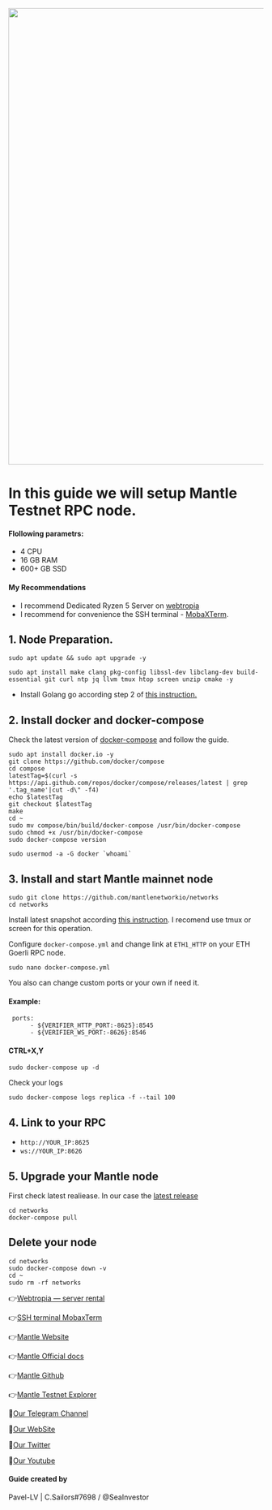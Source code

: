 <p align="center">
 <img src="https://i.postimg.cc/d3FCMXxk/depositphotos-159012884-stock-photo-fireflies-flying-in-the-forest.jpg"width="900"/></a>
</p>

# In this guide we will setup Mantle Testnet RPC node.

#### Flollowing parametrs:
- 4 CPU 
- 16 GB RAM
- 600+ GB SSD
#### My Recommendations
- I recommend Dedicated Ryzen 5 Server on [webtropia](https://bit.ly/45KaUj4)
- I recommend for convenience the SSH terminal - [MobaXTerm](https://mobaxterm.mobatek.net/download.html).

## 1. Node Preparation.
```
sudo apt update && sudo apt upgrade -y
```
```
sudo apt install make clang pkg-config libssl-dev libclang-dev build-essential git curl ntp jq llvm tmux htop screen unzip cmake -y
```

- Install Golang go according step 2 of [this instruction.](https://github.com/CryptoSailors/cryptosailors-tools/blob/main/Install%20Golang%20%22Go%22/README.md)

## 2. Install docker and docker-compose
Check the latest version of [docker-compose](https://github.com/docker/compose/releases) and follow the guide.
```
sudo apt install docker.io -y
git clone https://github.com/docker/compose
cd compose
latestTag=$(curl -s https://api.github.com/repos/docker/compose/releases/latest | grep '.tag_name'|cut -d\" -f4)
echo $latestTag
git checkout $latestTag
make 
cd ~
sudo mv compose/bin/build/docker-compose /usr/bin/docker-compose
sudo chmod +x /usr/bin/docker-compose
sudo docker-compose version
```
```
sudo usermod -a -G docker `whoami`
```
## 3. Install and start Mantle mainnet node
```
sudo git clone https://github.com/mantlenetworkio/networks
cd networks
```
Install latest snapshot according [this instruction](https://github.com/mantlenetworkio/networks/blob/main/run-node.md#download-latest-snapshot-from-mantle). I recomend use tmux or screen for this operation. 

Configure `docker-compose.yml` and change link at `ETH1_HTTP` on your ETH Goerli RPC node. 
```
sudo nano docker-compose.yml
```
You also can change custom ports or your own if need it.
#### Example:
```
 ports:
      - ${VERIFIER_HTTP_PORT:-8625}:8545
      - ${VERIFIER_WS_PORT:-8626}:8546
```
#### CTRL+X,Y
```
sudo docker-compose up -d
```
Check your logs
```
sudo docker-compose logs replica -f --tail 100
```

## 4. Link to your RPC
- `http://YOUR_IP:8625`
- `ws://YOUR_IP:8626`

## 5. Upgrade your Mantle node
First check latest realiease. In our case the [latest release](https://github.com/mantlenetworkio/mantle/releases)
```
cd networks
docker-compose pull
```
## Delete your node
```
cd networks
sudo docker-compose down -v
cd ~
sudo rm -rf networks
```
👉[Webtropia — server rental](https://bit.ly/45KaUj4)

👉[SSH terminal MobaxTerm](https://mobaxterm.mobatek.net/download.html)

👉[Mantle Website](https://www.mantle.xyz/)

👉[Mantle Official docs](https://docs.mantle.xyz/network/introduction/overview)

👉[Mantle Github](https://github.com/mantlenetworkio)

👉[Mantle Testnet Explorer](https://explorer.testnet.mantle.xyz/)

🔰[Our Telegram Channel](https://t.me/CryptoSailorsAnn)

🔰[Our WebSite](cryptosailors.tech)

🔰[Our Twitter](https://twitter.com/Crypto_Sailors)

🔰[Our Youtube](https://www.youtube.com/@CryptoSailors)

#### Guide created by 
Pavel-LV | C.Sailors#7698 / @SeaInvestor
